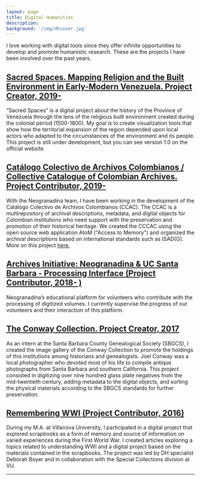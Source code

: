 ```yaml
---
layout: page
title: Digital Humanities
description:
background: '/img/dhcover.jpg'
---
```


I love working with digital tools since they offer infinite opportunities to develop and promote humanistic research. These are the projects I have been involved over the past years.

## [Sacred Spaces. Mapping Religion and the Built Environment in Early-Modern Venezuela. Project Creator, 2019- ](https://andreinasoto.github.io/mapping-venezuela/)
“Sacred Spaces” is a digital project about the history of the Province of Venezuela through the lens of the religious built environment created during the colonial period (1500-1800). My goal is to create visualization tools that show how the territorial expansion of the region depended upon local actors who adapted to the circumstances of the environment and its people. This project is still under development, but you can see version 1.0 on the official website.


## [Catálogo Colectivo de Archivos Colombianos / Collective Catalogue of Colombian Archives. Project Contributor, 2019- ](https://ccac.neogranadina.org/)
 With the Neogranadina team, I have been working in the development of the Catálogo Colectivo de Archivos Colombianos (CCAC). The CCAC is a multirepository of archival descriptions, metadata, and digital objects for Colombian institutions who need support with the preservation and promotion of their historical heritage. We created the CCCAC using the open source web application AtoM ("Access to Memory") and organized the archival descriptions based on international standards such as ISAD(G). More on this project [here.](https://neogranadina.org/projects/ccac)


## [Archives Initiative: Neogranadina & UC Santa Barbara - Processing Interface (Project Contributor, 2018- ) ](https://neogranadina.org/procesamiento/0-empieza-aca)
 Neogranadina’s educational platform for volunteers who contribute with the processing of digitized volumes. I currently supervise the progress of our volunteers and their interaction of this platform.


## [The Conway Collection. Project Creator, 2017](https://sbgen.org/gallery.php?cid=5&sid=1)
As an intern at the Santa Barbara County Genealogical Society (SBGCS), I created the image gallery of the Conway Collection to promote the holdings of this institutions among historians and genealogists. Joel Conway was a local photographer who devoted most of his life to compile antique photographs from Santa Barbara and southern California. This project consisted in digitizing over nine hundred glass plate negatives from the mid-twentieth century, adding metadata to the digital objects, and sorting the physical materials according to the SBGCS standards for further preservation.


## [Remembering WWI (Project Contributor, 2016)](https://rememberingwwi.villanova.edu/)
During my M.A. at Villanova University, I participated in a digital project that explored scrapbooks as a form of memory and source of information on varied experiences during the First World War. I created articles exploring a topics related to understanding WWI and a digital project based on the materials contained in the scrapbooks. The project was led by DH specialist Deborah Boyer and in collaboration with the Special Collections division at VU.


---
